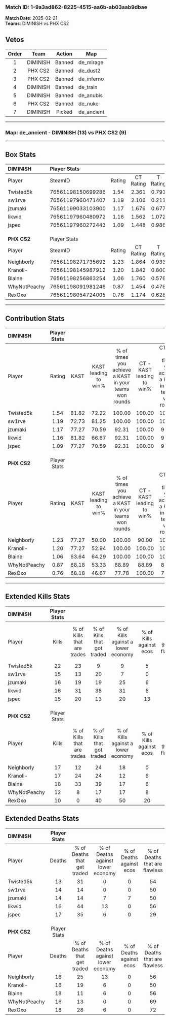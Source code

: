 ### Match ID: 1-9a3ad862-8225-4515-aa6b-ab03aab9dbae  
**Match Date**: 2025-02-21  
**Teams**: DIMINISH vs PHX CS2  

## Vetos  

| Order | Team | Action | Map |
| :---: | :--: | :----: | --- |
| 1 | DIMINISH | Banned | de_mirage |
| 2 | PHX CS2 | Banned | de_dust2 |
| 3 | PHX CS2 | Banned | de_inferno |
| 4 | DIMINISH | Banned | de_train |
| 5 | DIMINISH | Banned | de_anubis |
| 6 | PHX CS2 | Banned | de_nuke |
| 7 | DIMINISH | Picked | de_ancient |

---  

### **Map**: de_ancient - DIMINISH (13) vs PHX CS2 (9)  
---  

## Box Stats  

| **DIMINISH** | Player Stats      |        |           |          |       |      |       |         |        |      |     |
| :- | :- | :-: | :-: | :-: | :-: | :-: | :-: | :-: | :-: | :-: | :-: |
| Player       | SteamID           | Rating | CT Rating | T Rating | KAST  | ADR  | Kills | Assists | Deaths | K/D  | HS% |
| Twisted5k    | 76561198150699286 |  1.54  |   2.361   |  0.791   | 81.82 | 99.1 |  22   |    4    |   13   | 1.69 | 45  |
| sw1rve       | 76561197960471407 |  1.19  |   2.106   |  0.211   | 72.73 | 93.8 |  15   |   11    |   14   | 1.07 | 60  |
| jzumaki      | 76561199033103900 |  1.17  |   1.676   |  0.677   | 77.27 | 72.1 |  16   |    6    |   14   | 1.14 | 18  |
| likwid       | 76561197960480972 |  1.16  |   1.562   |  1.072   | 81.82 | 74.1 |  16   |    6    |   16   | 1.00 | 37  |
| jspec        | 76561197960272443 |  1.09  |   1.448   |  0.986   | 77.27 | 80.5 |  15   |    7    |   17   | 0.88 | 33  |
|              |                   |        |           |          |       |      |       |         |        |      |     |
|              |                   |        |           |          |       |      |       |         |        |      |     |
|              |                   |        |           |          |       |      |       |         |        |      |     |
| **PHX CS2**  | Player Stats      |        |           |          |       |      |       |         |        |      |     |
| Player       | SteamID           | Rating | CT Rating | T Rating | KAST  | ADR  | Kills | Assists | Deaths | K/D  | HS% |
| Neighborly   | 76561198271735692 |  1.23  |   1.864   |  0.933   | 77.27 | 90.2 |  17   |    7    |   16   | 1.06 | 52  |
| Kranoli-     | 76561198145987912 |  1.20  |   1.842   |  0.800   | 77.27 | 82.2 |  17   |    7    |   16   | 1.06 | 58  |
| Blaine       | 76561198256863254 |  1.06  |   1.760   |  0.576   | 63.64 | 79.4 |  18   |    3    |   18   | 1.00 | 77  |
| WhyNotPeachy | 76561198091981246 |  0.87  |   1.454   |  0.476   | 68.18 | 67.4 |  12   |    3    |   16   | 0.75 | 50  |
| RexOxo       | 76561198054724005 |  0.76  |   1.174   |  0.628   | 68.18 | 63.4 |  10   |    8    |   18   | 0.56 | 80  |
---  

## Contribution Stats  

| **DIMINISH** | Player Stats |       |                      |                                                        |                           |                                                             |                          |                                                            |
| :- | :-: | :-: | :-: | :-: | :-: | :-: | :-: | :-: |
| Player       |    Rating    | KAST  | KAST leading to win% | % of times you achieve a KAST in your teams won rounds | CT - KAST leading to win% | CT - % of times you achieve a KAST in your teams won rounds | T - KAST leading to win% | T - % of times you achieve a KAST in your teams won rounds |
| Twisted5k    |     1.54     | 81.82 |        72.22         |                         100.00                         |          100.00           |                           100.00                            |          16.67           |                           100.00                           |
| sw1rve       |     1.19     | 72.73 |        81.25         |                         100.00                         |          100.00           |                           100.00                            |          25.00           |                           100.00                           |
| jzumaki      |     1.17     | 77.27 |        70.59         |                         92.31                          |          100.00           |                            91.67                            |          16.67           |                           100.00                           |
| likwid       |     1.16     | 81.82 |        66.67         |                         92.31                          |          100.00           |                            91.67                            |          14.29           |                           100.00                           |
| jspec        |     1.09     | 77.27 |        70.59         |                         92.31                          |          100.00           |                            91.67                            |          16.67           |                           100.00                           |
|              |              |       |                      |                                                        |                           |                                                             |                          |                                                            |
|              |              |       |                      |                                                        |                           |                                                             |                          |                                                            |
|              |              |       |                      |                                                        |                           |                                                             |                          |                                                            |
| **PHX CS2**  | Player Stats |       |                      |                                                        |                           |                                                             |                          |                                                            |
| Player       |    Rating    | KAST  | KAST leading to win% | % of times you achieve a KAST in your teams won rounds | CT - KAST leading to win% | CT - % of times you achieve a KAST in your teams won rounds | T - KAST leading to win% | T - % of times you achieve a KAST in your teams won rounds |
| Neighborly   |     1.23     | 77.27 |        50.00         |                         100.00                         |           90.00           |                           100.00                            |           0.00           |                            0.00                            |
| Kranoli-     |     1.20     | 77.27 |        52.94         |                         100.00                         |          100.00           |                           100.00                            |           0.00           |                            0.00                            |
| Blaine       |     1.06     | 63.64 |        64.29         |                         100.00                         |          100.00           |                           100.00                            |           0.00           |                            0.00                            |
| WhyNotPeachy |     0.87     | 68.18 |        53.33         |                         88.89                          |           88.89           |                            88.89                            |           0.00           |                            0.00                            |
| RexOxo       |     0.76     | 68.18 |        46.67         |                         77.78                          |          100.00           |                            77.78                            |           0.00           |                            0.00                            |
---  

## Extended Kills Stats  

| **DIMINISH** | Player Stats |                            |                            |                                    |                         |                              |                                 |                                       |                    |           |
| :- | :-: | :-: | :-: | :-: | :-: | :-: | :-: | :-: | :-: | :-: |
| Player       |    Kills     | % of Kills that are trades | % of Kills that got traded | % of Kills against a lower economy | % of Kills against ecos | % of Kills that are flawless | % of Kills that are close duels | % of Kills that are assisted by flash | Pistol Round Kills | AWP Kills |
| Twisted5k    |      22      |             23             |             9              |                 9                  |            5            |              64              |                5                |                   0                   |         0          |     3     |
| sw1rve       |      15      |             13             |             20             |                 7                  |            0            |              67              |               13                |                   0                   |         0          |     0     |
| jzumaki      |      16      |             19             |             19             |                 25                 |            6            |              81              |                0                |                   0                   |         4          |     3     |
| likwid       |      16      |             31             |             38             |                 31                 |            6            |              38              |               13                |                   0                   |         0          |     0     |
| jspec        |      15      |             20             |             13             |                 20                 |           13            |              53              |               27                |                   0                   |         0          |     0     |
|              |              |                            |                            |                                    |                         |                              |                                 |                                       |                    |           |
|              |              |                            |                            |                                    |                         |                              |                                 |                                       |                    |           |
|              |              |                            |                            |                                    |                         |                              |                                 |                                       |                    |           |
| **PHX CS2**  | Player Stats |                            |                            |                                    |                         |                              |                                 |                                       |                    |           |
| Player       |    Kills     | % of Kills that are trades | % of Kills that got traded | % of Kills against a lower economy | % of Kills against ecos | % of Kills that are flawless | % of Kills that are close duels | % of Kills that are assisted by flash | Pistol Round Kills | AWP Kills |
| Neighborly   |      17      |             12             |             24             |                 18                 |            0            |              47              |               12                |                   0                   |         0          |     4     |
| Kranoli-     |      17      |             24             |             24             |                 12                 |            6            |              47              |                6                |                   0                   |         0          |     0     |
| Blaine       |      18      |             33             |             39             |                 17                 |            6            |              50              |                6                |                   6                   |         0          |     2     |
| WhyNotPeachy |      12      |             8              |             17             |                 17                 |            8            |              42              |                8                |                   0                   |         5          |     0     |
| RexOxo       |      10      |             0              |             40             |                 50                 |           20            |              50              |                0                |                   0                   |         0          |     1     |
## Extended Deaths Stats  

| **DIMINISH** | Player Stats |                             |                                   |                          |                               |                            |                           |               |
| :- | :-: | :-: | :-: | :-: | :-: | :-: | :-: | :-: |
| Player       |    Deaths    | % of Deaths that get traded | % of Deaths against lower economy | % of Deaths against ecos | % of Deaths that are flawless | % of Deaths that are close | % of Deaths while blinded | Deaths to AWP |
| Twisted5k    |      13      |             31              |                 0                 |            0             |              54               |             8              |             0             |       0       |
| sw1rve       |      14      |             14              |                 0                 |            0             |              50               |             7              |             0             |       1       |
| jzumaki      |      14      |             14              |                 7                 |            7             |              50               |             7              |             7             |       1       |
| likwid       |      16      |             44              |                13                 |            0             |              56               |             6              |             0             |       1       |
| jspec        |      17      |             35              |                 6                 |            0             |              29               |             6              |             0             |       2       |
|              |              |                             |                                   |                          |                               |                            |                           |               |
|              |              |                             |                                   |                          |                               |                            |                           |               |
|              |              |                             |                                   |                          |                               |                            |                           |               |
| **PHX CS2**  | Player Stats |                             |                                   |                          |                               |                            |                           |               |
| Player       |    Deaths    | % of Deaths that get traded | % of Deaths against lower economy | % of Deaths against ecos | % of Deaths that are flawless | % of Deaths that are close | % of Deaths while blinded | Deaths to AWP |
| Neighborly   |      16      |             25              |                13                 |            0             |              56               |             13             |             0             |       0       |
| Kranoli-     |      16      |             19              |                 6                 |            0             |              50               |             25             |             0             |       1       |
| Blaine       |      18      |             11              |                 6                 |            0             |              56               |             11             |             0             |       2       |
| WhyNotPeachy |      16      |             13              |                 0                 |            0             |              69               |             0              |             0             |       0       |
| RexOxo       |      18      |             28              |                 6                 |            0             |              72               |             6              |             0             |       1       |
